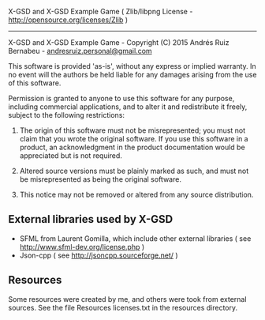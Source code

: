 X-GSD and X-GSD Example Game ( Zlib/libpng License - http://opensource.org/licenses/Zlib )

------------------------------------------------------------------

X-GSD and X-GSD Example Game - Copyright (C) 2015 Andrés Ruiz Bernabeu - andresruiz.personal@gmail.com

This software is provided 'as-is', without any express or
implied warranty. In no event will the authors be held
liable for any damages arising from the use of this software.

Permission is granted to anyone to use this software for any purpose,
including commercial applications, and to alter it and redistribute
it freely, subject to the following restrictions:

1. The origin of this software must not be misrepresented;
   you must not claim that you wrote the original software.
   If you use this software in a product, an acknowledgment
   in the product documentation would be appreciated but
   is not required.

2. Altered source versions must be plainly marked as such,
   and must not be misrepresented as being the original software.

3. This notice may not be removed or altered from any
   source distribution.



External libraries used by X-GSD 
-------------------------------

* SFML from Laurent Gomilla, which include other external libraries ( see http://www.sfml-dev.org/license.php )
* Json-cpp ( see http://jsoncpp.sourceforge.net/ )


Resources
---------

Some resources were created by me, and others were took from external sources. See the file Resources licenses.txt in the resources directory.
